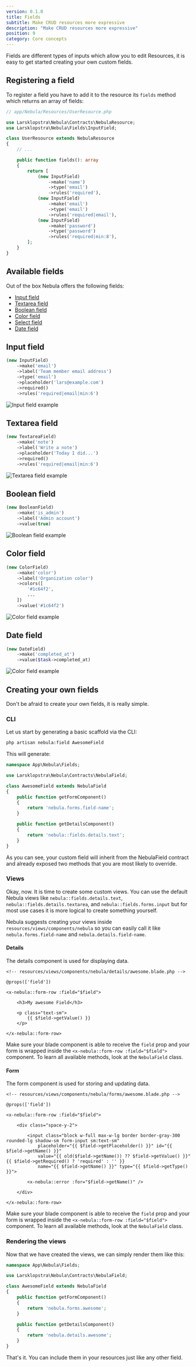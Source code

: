 ```yaml
---
version: 0.1.0
title: Fields
subtitle: Make CRUD resources more expressive
description: "Make CRUD resources more expressive"
position: 9
category: Core concepts
---
```


Fields are different types of inputs which allow you to edit Resources, it is easy to get started creating your own custom fields.

## Registering a field

To register a field you have to add it to the resource its `fields` method which returns an array of fields:

```php
// app/Nebula/Resources/UserResource.php

use Larsklopstra\Nebula\Contracts\NebulaResource;
use Larsklopstra\Nebula\Fields\InputField;

class UserResource extends NebulaResource
{
    // ...

    public function fields(): array
    {
        return [
            (new InputField)
                ->make('name')
                ->type('email')
                ->rules('required'),
            (new InputField)
                ->make('email')
                ->type('email')
                ->rules('required|email'),
            (new InputField)
                ->make('password')
                ->type('password')
                ->rules('required|min:8'),
        ];
    }
}
```

## Available fields

Out of the box Nebula offers the following fields:

- [Input field](#input-field)
- [Textarea field](#textarea-field)
- [Boolean field](#boolean-field)
- [Color field](#color-field)
- [Select field](#select-field)
- [Date field](#date-field)

## Input field

```php
(new InputField)
    ->make('email')
    ->label('Team member email address')
    ->type('email')
    ->placeholder('lars@example.com')
    ->required()
    ->rules('required|email|min:6')
```

![Input field example](/images/fields/input.png)

## Textarea field

```php
(new TextareaField)
    ->make('note')
    ->label('Write a note')
    ->placeholder('Today I did...')
    ->required()
    ->rules('required|email|min:6')
```

![Textarea field example](/images/fields/textarea.png)

## Boolean field

```php
(new BooleanField)
    ->make('is_admin')
    ->label('Admin account')
    ->value(true)
```

![Boolean field example](/images/fields/boolean.png)

## Color field

```php
(new ColorField)
    ->make('color')
    ->label('Organization color')
    ->colors([
        '#1c64f2',
        ...
    ])
    ->value('#1c64f2')
```

![Color field example](/images/fields/color.png)

## Date field

```php
(new DateField)
    ->make('completed_at')
    ->value($task->completed_at)
```

![Color field example](/images/fields/date.png)

## Creating your own fields

Don't be afraid to create your own fields, it is really simple.

### CLI

Let us start by generating a basic scaffold via the CLI:

```bash
php artisan nebula:field AwesomeField
```

This will generate:

```php
namespace App\Nebula\Fields;

use Larsklopstra\Nebula\Contracts\NebulaField;

class AwesomeField extends NebulaField
{
    public function getFormComponent()
    {
        return 'nebula.forms.field-name';
    }

    public function getDetailsComponent()
    {
        return 'nebula::fields.details.text';
    }
}
```

As you can see, your custom field will inherit from the NebulaField contract and already exposed two methods that you are most likely to override.

### Views

Okay, now. It is time to create some custom views. You can use the default Nebula views like `nebula::fields.details.text`, `nebula::fields.details.textarea`, and `nebula::fields.forms.input` but for most use cases it is more logical to create something yourself.

Nebula suggests creating your views inside `resources/views/components/nebula` so you can easily call it like `nebula.forms.field-name` and `nebula.details.field-name`.

#### Details

The details component is used for displaying data.

```blade
<!-- resources/views/components/nebula/details/awesome.blade.php -->

@props(['field'])

<x-nebula::form-row :field="$field">

    <h3>My awesome Field</h3>

    <p class="text-sm">
        {{ $field->getValue() }}
    </p>

</x-nebula::form-row>
```

<alert type="info">

Make sure your blade component is able to receive the `field` prop and your form is wrapped inside the `<x-nebula::form-row :field="$field">` component. To learn all available methods, look at the `NebulaField` class.

</alert>

#### Form

The form component is used for storing and updating data.

```blade
<!-- resources/views/components/nebula/forms/awesome.blade.php -->

@props(['field'])

<x-nebula::form-row :field="$field">

    <div class="space-y-2">

        <input class="block w-full max-w-lg border border-gray-300 rounded-lg shadow-sm form-input sm:text-sm"
            placeholder="{{ $field->getPlaceholder() }}" id="{{ $field->getName() }}"
            value="{{ old($field->getName()) ?? $field->getValue() }}" {{ $field->getRequired() ? 'required' : '' }}
            name="{{ $field->getName() }}" type="{{ $field->getType() }}">

        <x-nebula::error :for="$field->getName()" />

    </div>

</x-nebula::form-row>

```

<alert type="info">

Make sure your blade component is able to receive the `field` prop and your form is wrapped inside the `<x-nebula::form-row :field="$field">` component. To learn all available methods, look at the `NebulaField` class.

</alert>

### Rendering the views

Now that we have created the views, we can simply render them like this:

```php
namespace App\Nebula\Fields;

use Larsklopstra\Nebula\Contracts\NebulaField;

class AwesomeField extends NebulaField
{
    public function getFormComponent()
    {
        return 'nebula.forms.awesome';
    }

    public function getDetailsComponent()
    {
        return 'nebula.details.awesome';
    }
}
```

That's it. You can include them in your resources just like any other field.
